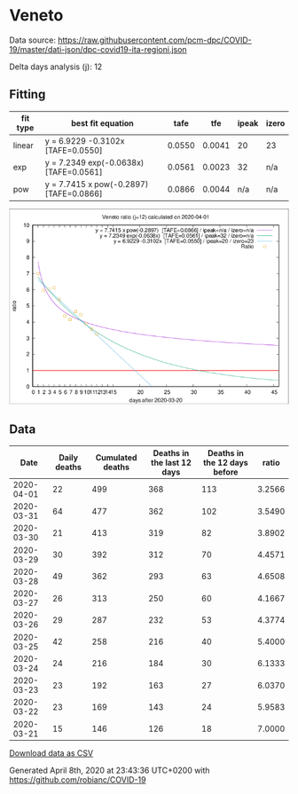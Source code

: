 # Veneto

Data source: https://raw.githubusercontent.com/pcm-dpc/COVID-19/master/dati-json/dpc-covid19-ita-regioni.json

Delta days analysis (j): 12

## Fitting 
|fit type|best fit equation|tafe|tfe|ipeak|izero|
|-------|-----|--------|------|---|---|
|linear|y = 6.9229 -0.3102x  [TAFE=0.0550]|0.0550|0.0041|20|23|
|exp|y = 7.2349 exp(-0.0638x)  [TAFE=0.0561]|0.0561|0.0023|32|n/a|
|pow|y = 7.7415 x pow(-0.2897)  [TAFE=0.0866]|0.0866|0.0044|n/a|n/a|

![Plot](COVID-19_veneto_j12_2020-04-01.png)

## Data
|Date|Daily deaths|Cumulated deaths|Deaths in the last 12 days|Deaths in the 12 days before|ratio|
|----|----------|-----------|-------|--------------------|-----|
|2020-04-01|22|499|368|113|3.2566|
|2020-03-31|64|477|362|102|3.5490|
|2020-03-30|21|413|319|82|3.8902|
|2020-03-29|30|392|312|70|4.4571|
|2020-03-28|49|362|293|63|4.6508|
|2020-03-27|26|313|250|60|4.1667|
|2020-03-26|29|287|232|53|4.3774|
|2020-03-25|42|258|216|40|5.4000|
|2020-03-24|24|216|184|30|6.1333|
|2020-03-23|23|192|163|27|6.0370|
|2020-03-22|23|169|143|24|5.9583|
|2020-03-21|15|146|126|18|7.0000|

[Download data as CSV](COVID-19_veneto_j12_2020-04-01.csv)

Generated April 8th, 2020 at 23:43:36 UTC+0200 with https://github.com/robianc/COVID-19
